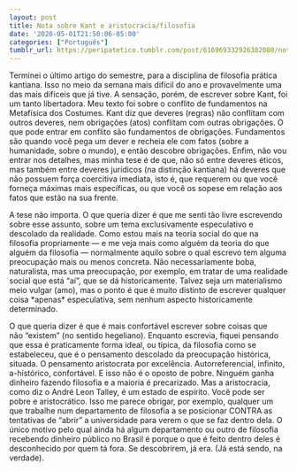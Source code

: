 ```yaml
---
layout: post
title: Nota sobre Kant e aristocracia/filosofia
date: '2020-05-01T21:50:06-05:00'
categories: ["Português"]
tumblr_url: https://peripatetico.tumblr.com/post/616969332926382080/nota-sobre-kant-e-aristocraciafilosofia
---
```

Terminei o último artigo do semestre, para a disciplina de filosofia prática kantiana. Isso no meio da semana mais difícil do ano e provavelmente uma das mais difíceis que já tive. A sensação, porém, de escrever sobre Kant, foi um tanto libertadora. Meu texto foi sobre o conflito de fundamentos na Metafísica dos Costumes. Kant diz que deveres (regras) não conflitam com outros deveres, nem obrigações (atos) conflitam com outras obrigações. O que pode entrar em conflito são fundamentos de obrigações. Fundamentos são quando você pega um dever e recheia ele com fatos (sobre a humanidade, sobre o mundo), e então descobre obrigações. Enfim, não vou entrar nos detalhes, mas minha tese é de que, não só entre deveres éticos, mas também entre deveres jurídicos (na distinção kantiana) há deveres que não possuem força coercitiva imediata, isto é, que requerem ou que você forneça máximas mais específicas, ou que você os sopese em relação aos fatos que estão na sua frente.

A tese não importa. O que queria dizer é que me senti tão livre escrevendo sobre esse assunto, sobre um tema exclusivamente especulativo e descolado da realidade. Como estou mais na teoria social do que na filosofia propriamente — e me veja mais como alguém da teoria do que alguém da filosofia — normalmente aquilo sobre o qual escrevo tem alguma preocupação mais ou menos concreta. Não necessariamente boba, naturalista, mas uma preocupação, por exemplo, em tratar de uma realidade social que está&nbsp;“aí”, que se dá historicamente. Talvez seja um materialismo meio vulgar (amo), mas o ponto é que é muito distinto de escrever qualquer coisa \*apenas\* especulativa, sem nenhum aspecto historicamente determinado.

O que queria dizer é que é mais confortável escrever sobre coisas que não&nbsp;“existem” (no sentido hegeliano). Enquanto escrevia, fiquei pensando que essa é praticamente forma ideal, ou típica, da filosofia como se estabeleceu, que é o pensamento descolado da preocupação histórica, situada. O pensamento aristocrata por excelência. Autorreferencial, infinito, a-histórico, confortável. E isso não é o oposto de pobre. Ninguém ganha dinheiro fazendo filosofia e a maioria é precarizado. Mas a aristocracia, como diz o André Leon Talley, é um estado de espírito. Você pode ser pobre e aristocrático. Isso me parece obrigar, por exemplo, qualquer um que trabalhe num departamento de filosofia a se posicionar CONTRA as tentativas de&nbsp;“abrir” a universidade para verem o que se faz dentro dela. O único motivo pelo qual ainda há algum departamento ou outro de filosofia recebendo dinheiro público no Brasil é porque o que é feito dentro deles é desconhecido por quem tá fora. Se descobrirem, já era. (Já está sendo, na verdade).

